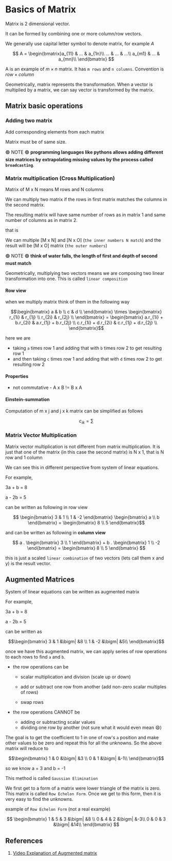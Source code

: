 # Basics of Matrix

Matrix is 2 dimensional vector.

It can be formed by combining one or more column/row vectors.

We generally use capital letter symbol to denote matrix, for example $A$

$$
A = \begin{bmatrix}a_{11} & ... & a_{1n}\\
... & ... & ...\\
a_{m1} & ... & a_{mn}\\
\end{bmatrix}
$$

A is an example of $m\times n$ matrix. It has `m rows` and `n columns`. Convention is $row \times column$

Geometrically, matrix represents the transformation. When a vector is multiplied by a matrix, we can say vector is transformed by the matrix.

## Matrix basic operations

### Adding two matrix

Add corresponding elements from each matrix

Matrix must be of same size.

🟢 NOTE 🟢 **programming languages like pythons allows adding different size matrices by extrapolating missing values by the process called `broadcasting`**.

### Matrix multiplication (Cross Multiplication)

Matrix of M x N means M rows and N columns

We can multiply two matrix if the rows in first matrix matches the columns in the second matrix.

The resulting matrix will have same number of rows as in matrix 1 and same number of columns as in matrix 2.

that is

We can multiple [M x N] and [N x O] (`the inner numbers N match`)
and the result will be [M x O] matrix (`the outer numbers`)

🟢 NOTE 🟢 **think of water falls, the length of first and depth of second must match**

Geometrically, multiplying two vectors means we are composing two linear transformation into one. This is called `linear composition`

#### Row view

when we multiply matrix think of them in the following way

$$\begin{bmatrix} a & b \\
c & d \\
\end{bmatrix} \times \begin{bmatrix} r_{1i} & r_{1j} \\
r_{2i} & r_{2j} \\
\end{bmatrix} = \begin{bmatrix} a.r_{1i} + b.r_{2i} & a.r_{1j} + b.r_{2j} \\
c.r_{1i} + d.r_{2i} & c.r_{1j} + d.r_{2j} \\
\end{bmatrix}$$

here we are

* taking `a` times row 1 and adding that with `b` times row 2 to get resulting row 1
* and then taking `c` times row 1 and adding that with `d` times row 2 to get resulting row 2

#### Properties

* not commutative - A x B != B x A

#### Einstein-summation

Computation of m x j and j x k matrix can be simplified as follows

$$
c_{ik} = \sum_{}
$$



### Matrix Vector Multiplication

Matrix vector multiplication is not different from matrix multiplication. It is just that one of the matrix (in this case the second matrix) is N x 1, that is N row and 1 column

We can see this in different perspective from system of linear equations.

For example,

3a + b = 8

a - 2b = 5

can be written as following in row view

$$ \begin{bmatrix} 3 & 1 \\
1 & -2 \end{bmatrix} \begin{bmatrix} a \\
b \end{bmatrix} = \begin{bmatrix} 8 \\ 5
\end{bmatrix}$$

and can be written as following in **column view**

$$ a . \begin{bmatrix} 3 \\
1 \end{bmatrix} + b . \begin{bmatrix} 1 \\
-2 \end{bmatrix} = \begin{bmatrix} 8 \\
5 \end{bmatrix} $$

this is just a scaled `linear combination` of two vectors (lets call them x and y) is the result vector.


## Augmented Matrices

System of linear equations can be written as augmented matrix

For example,

3a + b = 8

a - 2b = 5

can be written as

$$\begin{bmatrix} 3 & 1 &\bigm| &8 \\
1 & -2 &\bigm| &5\\
\end{bmatrix}$$

once we have this augmented matrix, we can apply series of row operations to each rows to find `a` and `b`.

* the row operations can be

  * scalar multiplication and division (scale up or down)

  * add or subtract one row from another (add non-zero scalar multiples of rows)
  * swap rows

* the row operations CANNOT be
  * adding or subtracting scalar values
  * dividing one row by another (not sure what it would even mean 😄)

The goal is to get the coefficient to 1 in one of row's `a` position and make other values to be zero and repeat this for all the unknowns. So the above matrix will reduce to

$$\begin{bmatrix} 1 & 0 &\bigm| &3 \\
0 & 1 &\bigm| &-1\\
\end{bmatrix}$$

so we know a = 3 and b = -1

This method is called `Gaussian Elimination`

We first get to a form of a matrix were lower triangle of the matrix is zero. This matrix is called `Row Echelon Form`. Once we get to this form, then it is very easy to find the unknowns.

example of `Row Echelon Form` (not a real example)

$$
\begin{bmatrix}
1 & 5 & 3 &\bigm| &8 \\
0 & 4 & 2 &\bigm| &-3\\
0 & 0 & 3 &\bigm| &14\\
\end{bmatrix}
$$

## References

1. [Video Explanation of Augmented matrix](https://www.youtube.com/watch?v=sza_BKR2KFc&list=PL5KkMZvBpo5C6yh94U8m_9TL6MplIK9RZ)
